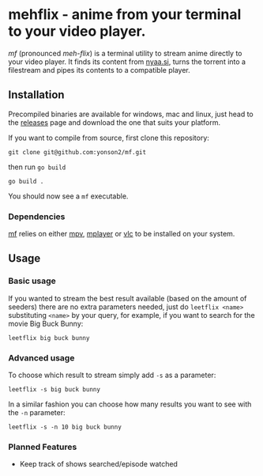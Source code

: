 # mehflix - anime from your terminal to your video player.

_mf_ (pronounced _meh-flix_) is a terminal utility to stream anime directly to your video player. It finds its content from [nyaa.si](https://nyaa.si), turns the torrent into a filestream and pipes its contents to a compatible player.

## Installation

Precompiled binaries are available for windows, mac and linux, just head to the [releases](https://github.com/yonson2/mf/releases) page and download the one that suits your platform.

If you want to compile from source, first clone this repository:

```
git clone git@github.com:yonson2/mf.git
```

then run `go build`

```
go build .
```

You should now see a `mf` executable.


### Dependencies

[mf](https://github.com/yonson2/mf) relies on either [mpv](https://mpv.io), [mplayer](http://www.mplayerhq.hu) or [vlc](https://www.videolan.org) to be installed on your system.

## Usage

### Basic usage

If you wanted to stream the best result available (based on the amount of seeders) there are no extra parameters needed, just do `leetflix <name>` substituting `<name>` by your query, for example, if you want to search for the movie Big Buck Bunny:

```
leetflix big buck bunny
```

### Advanced usage

To choose which result to stream simply add `-s` as a parameter:

```
leetflix -s big buck bunny
```

In a similar fashion you can choose how many results you want to see with the `-n` parameter:

```
leetflix -s -n 10 big buck bunny
```

### Planned Features
 - Keep track of shows searched/episode watched

